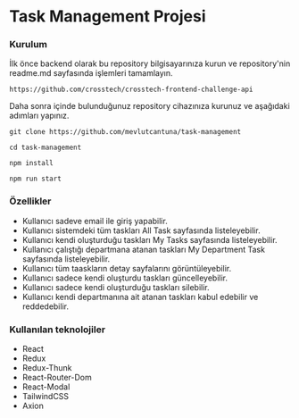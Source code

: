 # Task Management Projesi

### Kurulum

İlk önce backend olarak bu repository bilgisayarınıza kurun ve repository'nin readme.md sayfasında işlemleri tamamlayın.
```
https://github.com/crosstech/crosstech-frontend-challenge-api
```

Daha sonra içinde bulunduğunuz repository cihazınıza kurunuz ve aşağıdaki adımları yapınız.


```
git clone https://github.com/mevlutcantuna/task-management
```

```
cd task-management
```

```
npm install
```

```
npm run start
```

### Özellikler

- Kullanıcı sadeve email ile giriş yapabilir.
- Kullanıcı sistemdeki tüm taskları All Task sayfasında listeleyebilir.
- Kullanıcı kendi oluşturduğu taskları My Tasks sayfasında listeleyebilir.
- Kullanıcı çalıştığı departmana atanan taskları My Department Task sayfasında listeleyebilir.
- Kullanıcı tüm taaskların detay sayfalarını görüntüleyebilir.
- Kullanıcı sadece kendi oluşturdu taskları güncelleyebilir.
- Kullanıcı sadece kendi oluşturduğu taskları silebilir.
- Kullanıcı kendi departmanına ait atanan taskları kabul edebilir ve reddedebilir.

### Kullanılan teknolojiler

- React
- Redux
- Redux-Thunk
- React-Router-Dom
- React-Modal
- TailwindCSS
- Axion

### 
